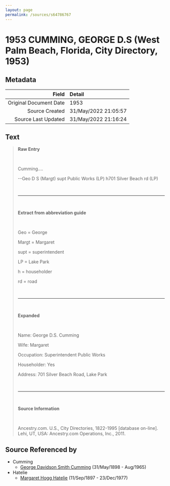 ```yaml
---
layout: page
permalink: /sources/s64786767
---
```


# 1953 CUMMING, GEORGE D.S (West Palm Beach, Florida, City Directory, 1953)

## Metadata

Field | Detail
---:|:---
Original Document Date | 1953
Source Created | 31/May/2022 21:05:57
Source Last Updated | 31/May/2022 21:16:24

## Text

> **Raw Entry**
>
> <br/>
>
> Cumming....
>
> --Geo D S (Margt) supt Public Works (LP) h701 Silver Beach rd (LP)
>
> <br/>
>
> ---
>
> <br/>
>
> **Extract from abbreviation guide**
>
> <br/>
>
> Geo = George
>
> Margt = Margaret
>
> supt = superintendent
>
> LP = Lake Park
>
> h = householder
>
> rd = road
>
> <br/>
>
> ---
>
> <br/>
>
> **Expanded**
>
> <br/>
>
> Name: George D.S. Cumming
>
> Wife: Margaret
>
> Occupation: Superintendent Public Works
>
> Householder: Yes
>
> Address: 701 Silver Beach Road, Lake Park
>
> <br/>
>
> ---
>
> <br/>
>
> **Source Information**
>
> <br/>
>
> Ancestry.com. U.S., City Directories, 1822-1995 [database on-line]. Lehi, UT, USA: Ancestry.com Operations, Inc., 2011.
>

## Source Referenced by

* Cumming
  * [George Davidson Smith Cumming](../people/@13773669@-george-davidson-smith-cumming-b1898-5-31-d1965-8.md) (31/May/1898 - Aug/1965)
* Hatelie
  * [Margaret Hogg Hatelie](../people/@43723296@-margaret-hogg-hatelie-b1897-9-11-d1977-12-23.md) (11/Sep/1897 - 23/Dec/1977)

